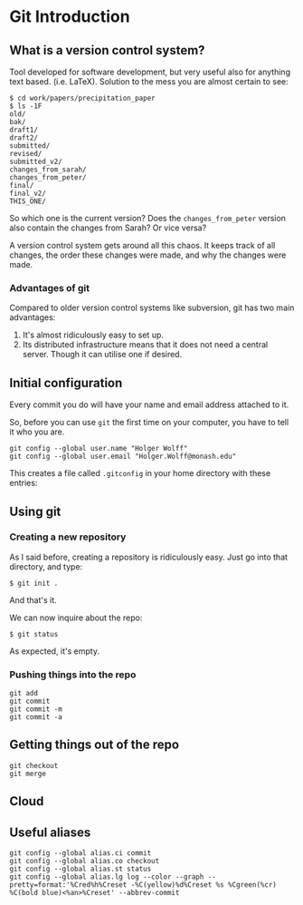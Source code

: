 # Git Introduction

## What is a version control system?

Tool developed for software development, but very useful also for anything text based. (i.e. LaTeX).
Solution to the mess you are almost certain to see:

    $ cd work/papers/precipitation_paper
    $ ls -1F
    old/
    bak/
    draft1/
    draft2/
    submitted/
    revised/
    submitted_v2/
    changes_from_sarah/
    changes_from_peter/
    final/
    final_v2/
    THIS_ONE/

So which one is the current version?
Does the `changes_from_peter` version also contain the changes from Sarah?
Or vice versa?

A version control system gets around all this chaos.
It keeps track of all changes, the order these changes were made, and why the changes were made.

### Advantages of git

Compared to older version control systems like subversion, git has two main advantages:

1. It's almost ridiculously easy to set up.
2. Its distributed infrastructure means that it does not need a central server.
   Though it can utilise one if desired.

## Initial configuration

Every commit you do will have your name and email address attached to it.

So, before you can use `git` the first time on your computer, you have to tell it who you are.

    git config --global user.name "Holger Wolff"
    git config --global user.email "Holger.Wolff@monash.edu"

This creates a file called `.gitconfig` in your home directory with these entries:

## Using git

### Creating a new repository

As I said before, creating a repository is ridiculously easy.
Just go into that directory, and type:

    $ git init .

And that's it.

We can now inquire about the repo:

    $ git status

As expected, it's empty.

### Pushing things into the repo



    git add
    git commit
    git commit -m
    git commit -a

## Getting things out of the repo

    git checkout
    git merge

## Cloud

## Useful aliases

    git config --global alias.ci commit
    git config --global alias.co checkout
    git config --global alias.st status
    git config --global alias.lg log --color --graph --pretty=format:'%Cred%h%Creset -%C(yellow)%d%Creset %s %Cgreen(%cr) %C(bold blue)<%an>%Creset' --abbrev-commit
